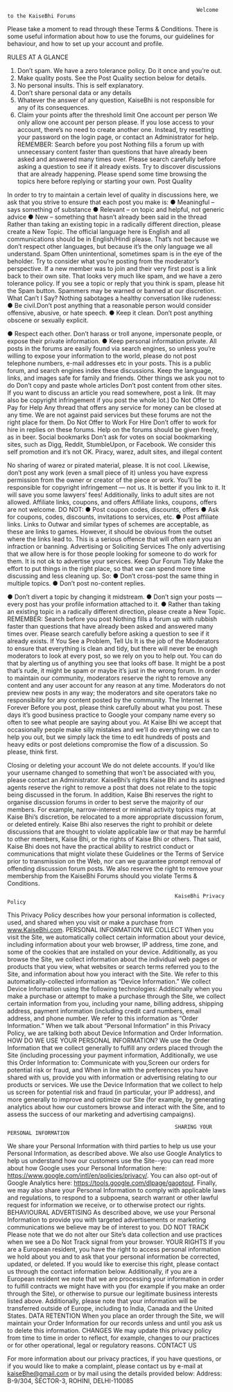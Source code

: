 

                                                                 Welcome to the ​KaiseBhi​ Forums


Please take a moment to read through these Terms & Conditions. There is some useful information about how to use the forums, our guidelines for behaviour, and how to set up your account and profile.

RULES AT A GLANCE
1. Don’t spam. We have a zero tolerance policy. Do it once and you’re out.
2. Make quality posts. See the Post Quality section below for details.
3. No personal insults​.​ This is self explanatory.
4. Don’t share personal data or any details
5. Whatever the answer of any question,​ KaiseBhi ​is not responsible for any of its consequences.
6. Claim your points after the threshold limit
One account per person
We only allow one account per person please. If you lose access to your account, there’s no need to create another one. Instead, try resetting your password on the login page, or contact an Administrato​r​ for help.
REMEMBER: Search before you post
Nothing fills a forum up with unnecessary content faster than questions that have already been asked and answered many times over. Please search carefully before asking a question to see if it already exists.
Try to discover discussions that are already happening. Please spend some time browsing the topics here before replying or starting your own.
Post Quality
   
In order to try to maintain a certain level of quality in discussions here, we ask that you strive to ensure that each post you make is:
● Meaningful​ – says something of substance
● Relevant​ – on topic and helpful, not generic advice
● New​ – something that hasn’t already been said in the thread
Rather than taking an existing topic in a radically different direction, please create a New Topic.
The official language here is English and ​all communications should be in English/Hindi please. That’s not because we don’t respect other languages, but because it’s the only language we all understand.
Spam
Often unintentional, sometimes spam is in the eye of the beholder. Try to consider what you’re posting from the moderator’s perspective. If a new member was to join and their very first post is a link back to their own site. That looks very much like spam, and we have a zero tolerance policy.
If you see a topic or reply that you think is spam, please hit the Spam button. Spammers may be warned or banned at our discretion.
What Can’t I Say?
Nothing sabotages a healthy conversation like rudeness:
● Be civil.​ Don’t post anything that a reasonable person would consider offensive, abusive, or hate speech.
● Keep it clean.​ Don’t post anything obscene or sexually explicit.
 
● Respect each other.​ Don’t harass or troll anyone, impersonate people, or expose their private information.
● Keep personal information private.​ All posts in the forums are easily found via search engines, so unless you’re willing to expose your information to the world, please do not post telephone numbers, e-mail addresses etc in your posts.
This is a public forum, and search engines index these discussions. Keep the language, links, and images safe for family and friends.
Other things we ask you not to do
Don’t copy and paste whole articles
Don’t post content from other sites. If you want to discuss an article you read somewhere, post a link. (It may also be copyright infringement if you post the whole lot.)
Do Not Offer to Pay for Help
Any thread that offers any service for money can be closed at any time. We are not against paid services but these forums are not the right place for them.
Do Not Offer to Work For Hire
Don’t offer to work for hire in replies on these forums. Help on the forums should be given freely, as in beer.
Social bookmarks
Don’t ask for votes on social bookmarking sites, such as Digg, Reddit, StumbleUpon, or Facebook. We consider this self promotion and it’s not OK.
Piracy, warez, adult sites, and illegal content
 
No sharing of warez or pirated material, please. It is not cool. Likewise, don’t post any work (even a small piece of it) unless you have express permission from the owner or creator of the piece or work. You’ll be responsible for copyright infringement — not us. It is better if you link to it. It will save you some lawyers’ fees!
Additionally, links to adult sites are not allowed.
Affiliate links, coupons, and offers
Affiliate links, coupons, offers are not welcome. DO NOT:
● Post coupon codes, discounts, offers
● Ask for coupons, codes, discounts, invitations to services, etc.
● Post affiliate links. Links to Outwar and similar types of schemes are acceptable, as
these are links to games. However, it should be obvious from the outset where the links lead to.
This is a serious offence that will often earn you an infraction or banning.
Advertising or Soliciting Services
The only advertising that we allow here is for those people looking for someone to do work ​for
them. ​It is not ok to advertise your services​. Keep Our Forum Tidy
Make the effort to put things in the right place, so that we can spend more time discussing and less cleaning up. So:
● Don’t cross-post the same thing in multiple topics.
● Don’t post no-content replies.
 
● Don’t divert a topic by changing it midstream.
● Don’t sign your posts — every post has your profile information attached to it.
● Rather than taking an existing topic in a radically different direction, please create a New
Topic.
REMEMBER: Search before you post
Nothing fills a forum up with rubbish faster than questions that have already been asked and answered many times over. Please search carefully before asking a question to see if it already exists.
If You See a Problem, Tell Us
It is the job of the Moderators to ensure that everything is clean and tidy, but there will never be enough moderators to look at every post, so we rely on you to help out. You can do that by alerting us of anything you see that looks off base. It might be a post that’s rude, it might be spam or maybe it’s just in the wrong forum.
In order to maintain our community, moderators reserve the right to remove any content and any user account for any reason at any time. Moderators do not preview new posts in any way; the moderators and site operators take no responsibility for any content posted by the community.
The Internet is Forever
Before you post, please think carefully about what you post. These days it’s good business practice to Google your company name every so often to see what people are saying about you.
At Kaise Bhi we accept that occasionally people make silly mistakes and we’ll do everything we can to help you out, but we simply lack the time to edit hundreds of posts and heavy edits or post deletions compromise the flow of a discussion. So please, think first.
 
 Closing or deleting your account
We do not delete accounts. If you’d like your username changed to something that won’t be associated with you, please contact an Administrator.
KaiseBhi’s rights
Kaise Bhi and its assigned agents reserve the right to remove a post that does not relate to the topic being discussed in the forum. In addition, Kaise Bhi reserves the right to organise discussion forums in order to best serve the majority of our members. For example, narrow-interest or minimal activity topics may, at Kaise Bhi’s discretion, be relocated to a more appropriate discussion forum, or deleted entirely.
Kaise Bhi also reserves the right to prohibit or delete discussions that are thought to violate applicable law or that may be harmful to other members, Kaise Bhi, or the rights of Kaise Bhi or others. That said, Kaise Bhi does not have the practical ability to restrict conduct or communications that might violate these Guidelines or the Terms of Service prior to transmission on the Web, nor can we guarantee prompt removal of offending discussion forum posts.
We also reserve the right to remove your membership from the KaiseBhi Forums should you violate Terms & Conditions.
 
                                                          KaiseBhi​ Privacy Policy

This Privacy Policy describes how your personal information is collected, used, and shared
when you visit or make a purchase from www.KaiseBhi.com. PERSONAL INFORMATION WE COLLECT
When you visit the Site, we automatically collect certain information about your device, including information about your web browser, IP address, time zone, and some of the cookies that are installed on your device. Additionally, as you browse the Site, we collect information about the individual web pages or products that you view, what websites or search terms referred you to the Site, and information about how you interact with the Site. We refer to this automatically-collected information as “Device Information.”
We collect Device Information using the following technologies:
Additionally when you make a purchase or attempt to make a purchase through the Site, we collect certain information from you, including your name, billing address, shipping address, payment information (including credit card numbers, email address, and phone number. We refer to this information as “Order Information.”
When we talk about “Personal Information” in this Privacy Policy, we are talking both about Device Information and Order Information.
HOW DO WE USE YOUR PERSONAL INFORMATION?
We use the Order Information that we collect generally to fulfill any orders placed through the Site (including processing your payment information, Additionally, we use this Order Information to:
Communicate with you,Screen our orders for potential risk or fraud, and When in line with the preferences you have shared with us, provide you with information or advertising relating to our products or services.
We use the Device Information that we collect to help us screen for potential risk and fraud (in particular, your IP address), and more generally to improve and optimize our Site (for example, by generating analytics about how our customers browse and interact with the Site, and to assess the success of our marketing and advertising campaigns).
 
                                                          SHARING YOUR PERSONAL INFORMATION

We share your Personal Information with third parties to help us use your Personal Information, as described above. We also use Google Analytics to help us understand how our customers use the Site--you can read more about how Google uses your Personal Information here: https://www.google.com/intl/en/policies/privacy/. You can also opt-out of Google Analytics here: https://tools.google.com/dlpage/gaoptout.
Finally, we may also share your Personal Information to comply with applicable laws and regulations, to respond to a subpoena, search warrant or other lawful request for information we receive, or to otherwise protect our rights.
BEHAVIOURAL ADVERTISING
As described above, we use your Personal Information to provide you with targeted advertisements or marketing communications we believe may be of interest to you.
DO NOT TRACK
Please note that we do not alter our Site’s data collection and use practices when we see a Do Not Track signal from your browser.
YOUR RIGHTS
If you are a European resident, you have the right to access personal information we hold about you and to ask that your personal information be corrected, updated, or deleted. If you would like to exercise this right, please contact us through the contact information below.
Additionally, if you are a European resident we note that we are processing your information in order to fulfill contracts we might have with you (for example if you make an order through the Site), or otherwise to pursue our legitimate business interests listed above. Additionally, please note that your information will be transferred outside of Europe, including to India, Canada and the United States.
DATA RETENTION
When you place an order through the Site, we will maintain your Order Information for our records unless and until you ask us to delete this information.
CHANGES
We may update this privacy policy from time to time in order to reflect, for example, changes to our practices or for other operational, legal or regulatory reasons.
CONTACT US
 
For more information about our privacy practices, if you have questions, or if you would like to make a complaint, 
please contact us by e-mail at kaiseBhe@gmail.com or by mail using the details provided below:
Address: B-9/304, SECTOR-3, ROHINI, DELHI-110085
